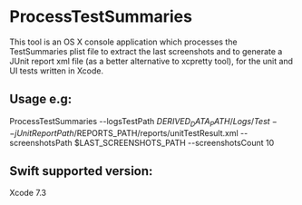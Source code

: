 # ProcessTestSummaries

This tool is an OS X console application which processes the TestSummaries plist file to extract the last screenshots and to generate a JUnit report xml file (as a better alternative to xcpretty tool), for the unit and UI tests written in Xcode.

## Usage e.g:
ProcessTestSummaries --logsTestPath $DERIVED_DATA_PATH/Logs/Test --jUnitReportPath /$REPORTS_PATH/reports/unitTestResult.xml --screenshotsPath $LAST_SCREENSHOTS_PATH --screenshotsCount 10

## Swift supported version:
Xcode 7.3
